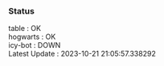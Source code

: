 ### Status


table : OK  
hogwarts : OK  
icy-bot : DOWN  
Latest Update : 2023-10-21 21:05:57.338292
